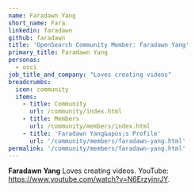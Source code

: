 ```yaml
---
name: Faradawn Yang
short_name: Fara
linkedin: faradawn
github: faradawn
title: 'OpenSearch Community Member: Faradawn Yang'
primary_title: Faradawn Yang
personas:
  - osci
job_title_and_company: "Loves creating videos"
breadcrumbs:
  icon: community
  items:
    - title: Community
      url: /community/index.html
    - title: Members
      url: /community/members/index.html
    - title: 'Faradawn Yang&apos;s Profile'
      url: '/community/members/faradawn-yang.html'
permalink: '/community/members/faradawn-yang.html'
---
```


**Faradawn Yang** Loves creating videos. YouTube: https://www.youtube.com/watch?v=N6ErzyjnrJY.
